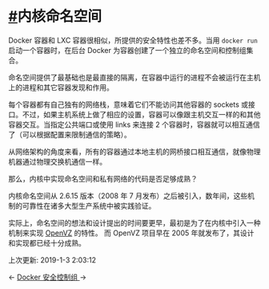 # [#](https://funtl.com/zh/docs-docker/Docker-安全-内核命名空间.html#内核命名空间)内核命名空间

Docker 容器和 LXC 容器很相似，所提供的安全特性也差不多。当用 `docker run` 启动一个容器时，在后台 Docker 为容器创建了一个独立的命名空间和控制组集合。

命名空间提供了最基础也是最直接的隔离，在容器中运行的进程不会被运行在主机上的进程和其它容器发现和作用。

每个容器都有自己独有的网络栈，意味着它们不能访问其他容器的 sockets 或接口。不过，如果主机系统上做了相应的设置，容器可以像跟主机交互一样的和其他容器交互。当指定公共端口或使用 links 来连接 2 个容器时，容器就可以相互通信了（可以根据配置来限制通信的策略）。

从网络架构的角度来看，所有的容器通过本地主机的网桥接口相互通信，就像物理机器通过物理交换机通信一样。

那么，内核中实现命名空间和私有网络的代码是否足够成熟？

内核命名空间从 2.6.15 版本（2008 年 7 月发布）之后被引入，数年间，这些机制的可靠性在诸多大型生产系统中被实践验证。

实际上，命名空间的想法和设计提出的时间要更早，最初是为了在内核中引入一种机制来实现 [OpenVZ](http://en.wikipedia.org/wiki/OpenVZ) 的特性。 而 OpenVZ 项目早在 2005 年就发布了，其设计和实现都已经十分成熟。

上次更新: 2019-1-3 2:03:12

← [Docker 安全](https://funtl.com/zh/docs-docker/Docker-安全.html)[控制组 ](https://funtl.com/zh/docs-docker/Docker-安全-控制组.html)→